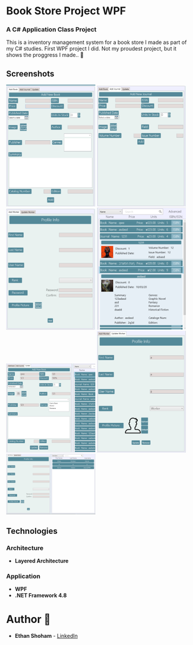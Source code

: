 # Book Store Project WPF
### A C# Application Class Project

This is a inventory management system for a book store I made as part of my C# studies.
First WPF project I did.
Not my proudest project, but it shows the proggress I made.. 🙂

## Screenshots

<img src="screenshots/addbook.png" width="240px"/> <img src="screenshots/addjour.png" width="240px"/> <img src="screenshots/addworker.png" width="240px"/>
<img src="screenshots/itemditail.png" width="240px"/>
<img src="screenshots/updateitem.png" width="240px"/> <img src="screenshots/updateworker.png" width="240px"/>
<img src="screenshots/workers1.png" width="240px"/>

## Technologies
 
### Architecture
- **Layered Architecture**

### Application
- **WPF**
- **.NET Framework 4.8**


# Author 📝

-   **Ethan Shoham** - [LinkedIn](https://www.linkedin.com/in/ethan-shoham-13a40050/)

